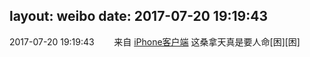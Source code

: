 layout: weibo
date: 2017-07-20 19:19:43
---
2017-07-20 19:19:43  &nbsp;&nbsp;&nbsp;&nbsp;&nbsp;&nbsp; 来自 <a href="http://app.weibo.com/t/feed/9ksdit" rel="nofollow">iPhone客户端</a>
这桑拿天真是要人命[困][困] ​​​

